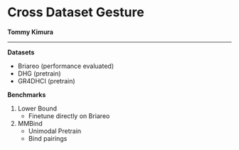 # Cross Dataset Gesture

**Tommy Kimura**

---

**Datasets**

- Briareo (performance evaluated)
- DHG (pretrain)
- GR4DHCI (pretrain)


**Benchmarks**

1. Lower Bound
	- Finetune directly on Briareo
2. MMBind
	- Unimodal Pretrain
	- Bind pairings



